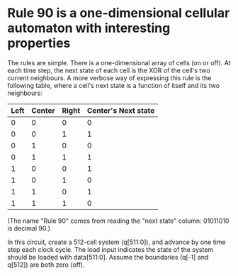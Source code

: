 # Rule 90 is a one-dimensional cellular automaton with interesting properties

The rules are simple. There is a one-dimensional array of cells (on or off). At each time step, the next state of each cell is the XOR of the cell's two current neighbours. A more verbose way of expressing this rule is the following table, where a cell's next state is a function of itself and its two neighbours:

|Left|Center|Right|Center's Next state|
|---|---|---|---|
|0|0|0|0|
|0|0|1|1|
|0|1|0|0|
|0|1|1|1|
|1|0|0|1|
|1|0|1|0|
|1|1|0|1|
|1|1|1|0|

(The name "Rule 90" comes from reading the "next state" column: 01011010 is decimal 90.)

In this circuit, create a 512-cell system (q[511:0]), and advance by one time step each clock cycle. The load input indicates the state of the system should be loaded with data[511:0]. Assume the boundaries (q[-1] and q[512]) are both zero (off).
